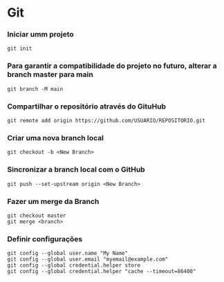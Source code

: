 # Git

### Iniciar umm projeto
	git init

### Para garantir a compatibilidade do projeto no futuro, alterar a branch master para main
	git branch -M main

### Compartilhar o repositório através do GituHub
	git remote add origin https://github.com/USUARIO/REPOSITORIO.git
	
### Criar uma nova branch local
	git checkout -b <New Branch>

### Sincronizar a branch local com o GitHub
	git push --set-upstream origin <New Branch>

### Fazer um merge da Branch
	git checkout master
	git merge <branch>

### Definir configurações
	git config --global user.name "My Name"
	git config --global user.email "myemail@example.com" 
	git config --global credential.helper store
	git config --global credential.helper "cache --timeout=86400"
